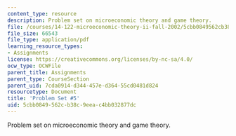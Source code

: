 ```yaml
---
content_type: resource
description: Problem set on microeconomic theory and game theory.
file: /courses/14-122-microeconomic-theory-ii-fall-2002/5cbb0849562cb38c9eeac4bb032877dc_ps5q.pdf
file_size: 66543
file_type: application/pdf
learning_resource_types:
- Assignments
license: https://creativecommons.org/licenses/by-nc-sa/4.0/
ocw_type: OCWFile
parent_title: Assignments
parent_type: CourseSection
parent_uid: 7cda0914-d344-457e-d364-55cd0481d824
resourcetype: Document
title: 'Problem Set #5'
uid: 5cbb0849-562c-b38c-9eea-c4bb032877dc
---
```

Problem set on microeconomic theory and game theory.